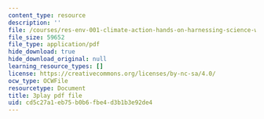 ```yaml
---
content_type: resource
description: ''
file: /courses/res-env-001-climate-action-hands-on-harnessing-science-with-communities-to-cut-carbon-january-iap-2017/cd5c27a1eb75b0b6fbe4d3b1b3e92de4_jBoDIObtJQw.pdf
file_size: 59652
file_type: application/pdf
hide_download: true
hide_download_original: null
learning_resource_types: []
license: https://creativecommons.org/licenses/by-nc-sa/4.0/
ocw_type: OCWFile
resourcetype: Document
title: 3play pdf file
uid: cd5c27a1-eb75-b0b6-fbe4-d3b1b3e92de4
---
```

